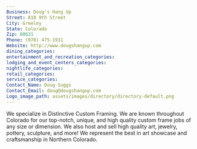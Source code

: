 ```yaml
---
Business: Doug's Hang Up
Street: 818 9th Street
City: Greeley
State: Colorado
Zip: 80631
Phone: (970) 475-1931
Website: http://www.dougshangup.com
dining_categories: 
entertainment_and_recreation_categories: 
lodging_and_event_centers_categories: 
nightlife_categories: 
retail_categories: 
service_categories: 
Contact_Name: Doug Suggs
Contact_Email: doug@dougshangup.com
Logo_image_path: assets/images/directory/directory-default.png
---
```

We specialize in Distinctive Custom Framing. We are known throughout Colorado for our top-notch, unique, and high quality custom frame jobs of any size or dimension. We also host and sell high quality art, jewelry, pottery, sculpture, and more! We represent the best in art showcase and craftsmanship in Northern Colorado.
